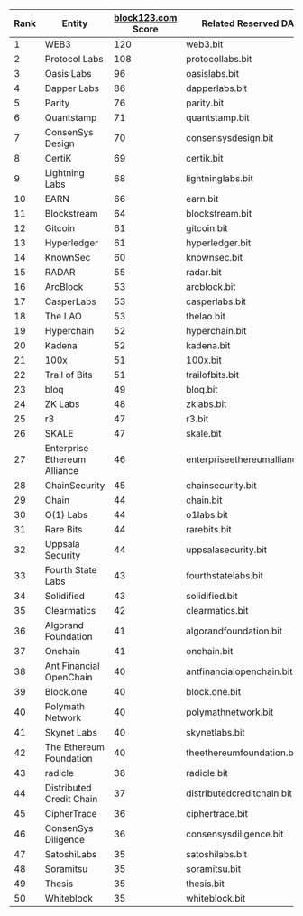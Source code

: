 | **Rank** | **Entity**                   | [**block123.com**](http://block123.com) **Score** | **Related Reserved DAS**       |
| -------- | ---------------------------- | ------------------------------------------------- | ------------------------------ |
| 1        | WEB3                         | 120                                               | web3.bit                       |
| 2        | Protocol Labs                | 108                                               | protocollabs.bit               |
| 3        | Oasis Labs                   | 96                                                | oasislabs.bit                  |
| 4        | Dapper Labs                  | 86                                                | dapperlabs.bit                 |
| 5        | Parity                       | 76                                                | parity.bit                     |
| 6        | Quantstamp                   | 71                                                | quantstamp.bit                 |
| 7        | ConsenSys Design             | 70                                                | consensysdesign.bit            |
| 8        | CertiK                       | 69                                                | certik.bit                     |
| 9        | Lightning Labs               | 68                                                | lightninglabs.bit              |
| 10       | EARN                         | 66                                                | earn.bit                       |
| 11       | Blockstream                  | 64                                                | blockstream.bit                |
| 12       | Gitcoin                      | 61                                                | gitcoin.bit                    |
| 13       | Hyperledger                  | 61                                                | hyperledger.bit                |
| 14       | KnownSec                     | 60                                                | knownsec.bit                   |
| 15       | RADAR                        | 55                                                | radar.bit                      |
| 16       | ArcBlock                     | 53                                                | arcblock.bit                   |
| 17       | CasperLabs                   | 53                                                | casperlabs.bit                 |
| 18       | The LAO                      | 53                                                | thelao.bit                     |
| 19       | Hyperchain                   | 52                                                | hyperchain.bit                 |
| 20       | Kadena                       | 52                                                | kadena.bit                     |
| 21       | 100x                         | 51                                                | 100x.bit                       |
| 22       | Trail of Bits                | 51                                                | trailofbits.bit                |
| 23       | bloq                         | 49                                                | bloq.bit                       |
| 24       | ZK Labs                      | 48                                                | zklabs.bit                     |
| 25       | r3                           | 47                                                | r3.bit                         |
| 26       | SKALE                        | 47                                                | skale.bit                      |
| 27       | Enterprise Ethereum Alliance | 46                                                | enterpriseethereumalliance.bit |
| 28       | ChainSecurity                | 45                                                | chainsecurity.bit              |
| 29       | Chain                        | 44                                                | chain.bit                      |
| 30       | O(1) Labs                    | 44                                                | o1labs.bit                     |
| 31       | Rare Bits                    | 44                                                | rarebits.bit                   |
| 32       | Uppsala Security             | 44                                                | uppsalasecurity.bit            |
| 33       | Fourth State Labs            | 43                                                | fourthstatelabs.bit            |
| 34       | Solidified                   | 43                                                | solidified.bit                 |
| 35       | Clearmatics                  | 42                                                | clearmatics.bit                |
| 36       | Algorand Foundation          | 41                                                | algorandfoundation.bit         |
| 37       | Onchain                      | 41                                                | onchain.bit                    |
| 38       | Ant Financial OpenChain      | 40                                                | antfinancialopenchain.bit      |
| 39       | Block.one                    | 40                                                | block.one.bit                  |
| 40       | Polymath Network             | 40                                                | polymathnetwork.bit            |
| 41       | Skynet Labs                  | 40                                                | skynetlabs.bit                 |
| 42       | The Ethereum Foundation      | 40                                                | theethereumfoundation.bit      |
| 43       | radicle                      | 38                                                | radicle.bit                    |
| 44       | Distributed Credit Chain     | 37                                                | distributedcreditchain.bit     |
| 45       | CipherTrace                  | 36                                                | ciphertrace.bit                |
| 46       | ConsenSys Diligence          | 36                                                | consensysdiligence.bit         |
| 47       | SatoshiLabs                  | 35                                                | satoshilabs.bit                |
| 48       | Soramitsu                    | 35                                                | soramitsu.bit                  |
| 49       | Thesis                       | 35                                                | thesis.bit                     |
| 50       | Whiteblock                   | 35                                                | whiteblock.bit                 |